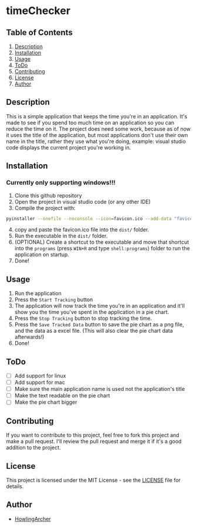 # timeChecker

## Table of Contents
1. [Description](#description)
2. [Installation](#installation)
3. [Usage](#usage)
5. [ToDo](#todo)
6. [Contributing](#contributing)
7. [License](#license)
8. [Author](#author)

## Description
This is a simple application that keeps the time you're in an application. It's made to see if you spend too much time on an application so you can reduce the time on it. The project does need some work, because as of now it uses the title of the application, but most applications don't use their own name in the title, rather they use what you're doing, example: visual studio code displays the current project you're working in.

## Installation
### Currently only supporting windows!!!
1. Clone this github repository
2. Open the project in visual studio code (or any other IDE)
3. Compile the project with:
```bash
pyinstaller --onefile --noconsole --icon=favicon.ico --add-data "favicon.ico;." timeChecker.py
```
4. copy and paste the favicon.ico file into the `dist/` folder.
5. Run the executable in the `dist/` folder.
6. (OPTIONAL) Create a shortcut to the executable and move that shortcut into the `programs` (press `WIN+R` and type `shell:programs`) folder to run the application on startup.
7. Done!

## Usage
1. Run the application
2. Press the `Start Tracking` button
3. The application will now track the time you're in an application and it'll show you the time you've spent in the application in a pie chart.
4. Press the `Stop Tracking` button to stop tracking the time.
5. Press the `Save Tracked Data` button to save the pie chart as a png file, and the data as a excel file. (This will also clear the pie chart data afterwards!)
6. Done!

## ToDo
- [ ] Add support for linux
- [ ] Add support for mac
- [ ] Make sure the main application name is used not the application's title
- [ ] Make the text readable on the pie chart
- [ ] Make the pie chart bigger

## Contributing
If you want to contribute to this project, feel free to fork this project and make a pull request. I'll review the pull request and merge it if it's a good addition to the project.

## License
This project is licensed under the MIT License - see the [LICENSE](LICENSE) file for details.

## Author
- [HowlingArcher](https://github.com/HowlingArcher)